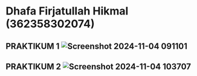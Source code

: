 # Dhafa Firjatullah Hikmal (362358302074)

PRAKTIKUM 1
![Screenshot 2024-11-04 091101](https://github.com/user-attachments/assets/233bfe3c-db82-4dd6-902a-e40afda9f43d)
-

PRAKTIKUM 2
![Screenshot 2024-11-04 103707](https://github.com/user-attachments/assets/f84b9134-a1cc-4ed3-97fb-df5e060457a4)
-
